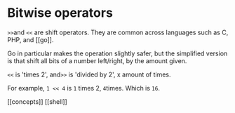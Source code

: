 # Bitwise operators

`>>`and `<<` are shift operators. They are common across languages such as C, PHP, and [[go]].

Go in particular makes the operation slightly safer, but the simplified version is that shift all bits of a number left/right, by the amount given.

`<<` is 'times 2', and`>>` is 'divided by 2', x amount of times.

For example, `1 << 4` is `1` times 2, `4`times. Which is `16`.

[[concepts]]
[[shell]]
